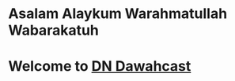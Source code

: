 # Asalam Alaykum Warahmatullah Wabarakatuh
# Welcome to [DN Dawahcast](https://play.google.com/store/apps/details?id=com.apps.dawahcast&hl=en) 
